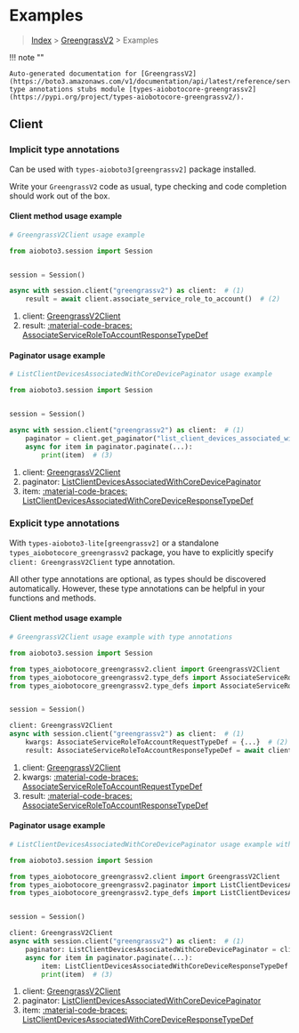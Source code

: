 # Examples

> [Index](../README.md) > [GreengrassV2](./README.md) > Examples

!!! note ""

    Auto-generated documentation for [GreengrassV2](https://boto3.amazonaws.com/v1/documentation/api/latest/reference/services/greengrassv2.html#greengrassv2)
    type annotations stubs module [types-aiobotocore-greengrassv2](https://pypi.org/project/types-aiobotocore-greengrassv2/).

## Client

### Implicit type annotations

Can be used with `types-aioboto3[greengrassv2]` package installed.

Write your `GreengrassV2` code as usual,
type checking and code completion should work out of the box.



#### Client method usage example

```python
# GreengrassV2Client usage example

from aioboto3.session import Session


session = Session()

async with session.client("greengrassv2") as client:  # (1)
    result = await client.associate_service_role_to_account()  # (2)
```

1. client: [GreengrassV2Client](./client.md)
2. result: [:material-code-braces: AssociateServiceRoleToAccountResponseTypeDef](./type_defs.md#associateserviceroletoaccountresponsetypedef)



#### Paginator usage example

```python
# ListClientDevicesAssociatedWithCoreDevicePaginator usage example

from aioboto3.session import Session


session = Session()

async with session.client("greengrassv2") as client:  # (1)
    paginator = client.get_paginator("list_client_devices_associated_with_core_device")  # (2)
    async for item in paginator.paginate(...):
        print(item)  # (3)
```

1. client: [GreengrassV2Client](./client.md)
2. paginator: [ListClientDevicesAssociatedWithCoreDevicePaginator](./paginators.md#listclientdevicesassociatedwithcoredevicepaginator)
3. item: [:material-code-braces: ListClientDevicesAssociatedWithCoreDeviceResponseTypeDef](./type_defs.md#listclientdevicesassociatedwithcoredeviceresponsetypedef)




### Explicit type annotations

With `types-aioboto3-lite[greengrassv2]`
or a standalone `types_aiobotocore_greengrassv2` package, you have to explicitly specify
`client: GreengrassV2Client` type annotation.

All other type annotations are optional, as types should be discovered automatically.
However, these type annotations can be helpful in your functions and methods.


#### Client method usage example

```python
# GreengrassV2Client usage example with type annotations

from aioboto3.session import Session

from types_aiobotocore_greengrassv2.client import GreengrassV2Client
from types_aiobotocore_greengrassv2.type_defs import AssociateServiceRoleToAccountResponseTypeDef
from types_aiobotocore_greengrassv2.type_defs import AssociateServiceRoleToAccountRequestTypeDef


session = Session()

client: GreengrassV2Client
async with session.client("greengrassv2") as client:  # (1)
    kwargs: AssociateServiceRoleToAccountRequestTypeDef = {...}  # (2)
    result: AssociateServiceRoleToAccountResponseTypeDef = await client.associate_service_role_to_account(**kwargs)  # (3)
```

1. client: [GreengrassV2Client](./client.md)
2. kwargs: [:material-code-braces: AssociateServiceRoleToAccountRequestTypeDef](./type_defs.md#associateserviceroletoaccountrequesttypedef)
3. result: [:material-code-braces: AssociateServiceRoleToAccountResponseTypeDef](./type_defs.md#associateserviceroletoaccountresponsetypedef)



#### Paginator usage example

```python
# ListClientDevicesAssociatedWithCoreDevicePaginator usage example with type annotations

from aioboto3.session import Session

from types_aiobotocore_greengrassv2.client import GreengrassV2Client
from types_aiobotocore_greengrassv2.paginator import ListClientDevicesAssociatedWithCoreDevicePaginator
from types_aiobotocore_greengrassv2.type_defs import ListClientDevicesAssociatedWithCoreDeviceResponseTypeDef


session = Session()

client: GreengrassV2Client
async with session.client("greengrassv2") as client:  # (1)
    paginator: ListClientDevicesAssociatedWithCoreDevicePaginator = client.get_paginator("list_client_devices_associated_with_core_device")  # (2)
    async for item in paginator.paginate(...):
        item: ListClientDevicesAssociatedWithCoreDeviceResponseTypeDef
        print(item)  # (3)
```

1. client: [GreengrassV2Client](./client.md)
2. paginator: [ListClientDevicesAssociatedWithCoreDevicePaginator](./paginators.md#listclientdevicesassociatedwithcoredevicepaginator)
3. item: [:material-code-braces: ListClientDevicesAssociatedWithCoreDeviceResponseTypeDef](./type_defs.md#listclientdevicesassociatedwithcoredeviceresponsetypedef)




